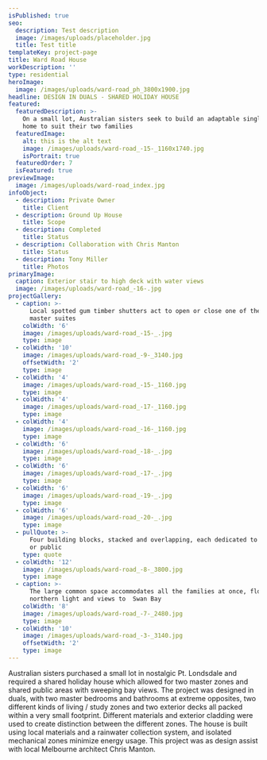 ```yaml
---
isPublished: true
seo:
  description: Test description
  image: /images/uploads/placeholder.jpg
  title: Test title
templateKey: project-page
title: Ward Road House
workDescription: ''
type: residential
heroImage:
  image: /images/uploads/ward-road_ph_3800x1900.jpg
headline: DESIGN IN DUALS - SHARED HOLIDAY HOUSE
featured:
  featuredDescription: >-
    On a small lot, Australian sisters seek to build an adaptable single family
    home to suit their two families
  featuredImage:
    alt: this is the alt text
    image: /images/uploads/ward-road_-15-_1160x1740.jpg
    isPortrait: true
  featuredOrder: 7
  isFeatured: true
previewImage:
  image: /images/uploads/ward-road_index.jpg
infoObject:
  - description: Private Owner
    title: Client
  - description: Ground Up House
    title: Scope
  - description: Completed
    title: Status
  - description: Collaboration with Chris Manton
    title: Status
  - description: Tony Miller
    title: Photos
primaryImage:
  caption: Exterior stair to high deck with water views
  image: /images/uploads/ward-road_-16-.jpg
projectGallery:
  - caption: >-
      Local spotted gum timber shutters act to open or close one of the two
      master suites
    colWidth: '6'
    image: /images/uploads/ward-road_-15-_.jpg
    type: image
  - colWidth: '10'
    image: /images/uploads/ward-road_-9-_3140.jpg
    offsetWidth: '2'
    type: image
  - colWidth: '4'
    image: /images/uploads/ward-road_-15-_1160.jpg
    type: image
  - colWidth: '4'
    image: /images/uploads/ward-road_-17-_1160.jpg
    type: image
  - colWidth: '4'
    image: /images/uploads/ward-road_-16-_1160.jpg
    type: image
  - colWidth: '6'
    image: /images/uploads/ward-road_-18-_.jpg
    type: image
  - colWidth: '6'
    image: /images/uploads/ward-road_-17-_.jpg
    type: image
  - colWidth: '6'
    image: /images/uploads/ward-road_-19-_.jpg
    type: image
  - colWidth: '6'
    image: /images/uploads/ward-road_-20-_.jpg
    type: image
  - pullQuote: >-
      Four building blocks, stacked and overlapping, each dedicated to private
      or public
    type: quote
  - colWidth: '12'
    image: /images/uploads/ward-road_-8-_3800.jpg
    type: image
  - caption: >-
      The large common space accommodates all the families at once, flooded with
      northern light and views to  Swan Bay
    colWidth: '8'
    image: /images/uploads/ward-road_-7-_2480.jpg
    type: image
  - colWidth: '10'
    image: /images/uploads/ward-road_-3-_3140.jpg
    offsetWidth: '2'
    type: image
---
```

Australian sisters purchased a small lot in nostalgic Pt. Londsdale and required a shared holiday house which allowed for two master zones and shared public areas with sweeping bay views. The project was designed in duals, with two master bedrooms and bathrooms at extreme opposites, two different kinds of living / study zones and two exterior decks all packed within a very small footprint. Different materials and exterior cladding were used to create distinction between the different zones. The house is built using local materials and a rainwater collection system, and isolated mechanical zones minimize energy usage. This project was as design assist with local Melbourne architect Chris Manton.
